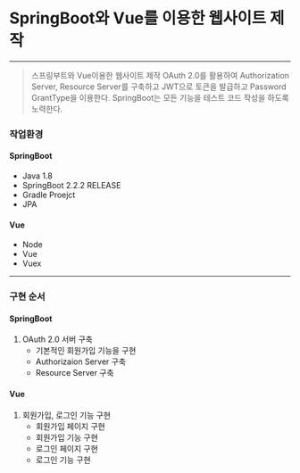 # SpringBoot와 Vue를 이용한 웹사이트 제작
----
> 스프링부트와 Vue이용한 웹사이트 제작 OAuth 2.0를 활용하여 Authorization Server, Resource Server를 구축하고 JWT으로 토큰을 발급하고 Password GrantType을 이용한다. SpringBoot는 모든 기능을 테스트 코드 작성을 하도록 노력한다.

### 작업환경
#### SpringBoot
 - Java 1.8
 - SpringBoot 2.2.2 RELEASE
 - Gradle Proejct
 - JPA
#### Vue
 - Node
 - Vue
 - Vuex
---
### 구현 순서
#### SpringBoot
1. OAuth 2.0 서버 구축
    - 기본적인 회원가입 기능을 구현
    - Authorizaion Server 구축
    - Resource Server 구축
#### Vue
1. 회원가입, 로그인 기능 구현
    - 회원가입 페이지 구현
    - 회원가입 기능 구현
    - 로그인 페이지 구현
    - 로그인 기능 구현
